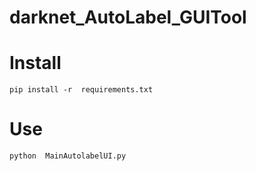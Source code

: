 # darknet_AutoLabel_GUITool




# Install

```
pip install -r  requirements.txt
```


# Use

```
python  MainAutolabelUI.py
```
